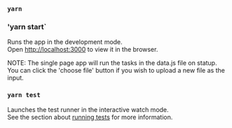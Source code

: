 ### `yarn`
### 'yarn start`

Runs the app in the development mode.<br />
Open [http://localhost:3000](http://localhost:3000) to view it in the browser.

NOTE: The single page app will run the tasks in the data.js file on statup. You can click the 'choose file' button if you wish to upload a new file as the input.

### `yarn test`

Launches the test runner in the interactive watch mode.<br />
See the section about [running tests](https://facebook.github.io/create-react-app/docs/running-tests) for more information.
